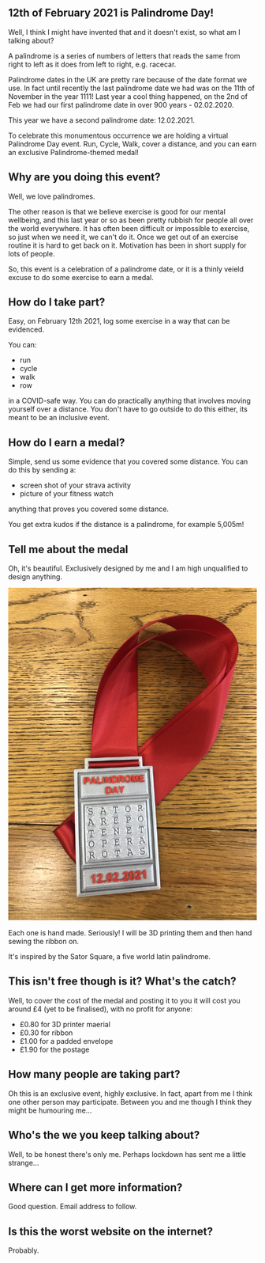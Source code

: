 ## 12th of February 2021 is Palindrome Day!
Well, I think I might have invented that and it doesn't exist, so what am I talking about?

A palindrome is a series of numbers of letters that reads the same from right to left as it does from left to right, e.g. racecar.

Palindrome dates in the UK are pretty rare because of the date format we use. In fact until recently the last palindrome date we had was on the 11th of November in the year 1111! Last year a cool thing happened, on the 2nd of Feb we had our first palindrome date in over 900 years - 02.02.2020.

This year we have a second palindrome date: 12.02.2021.

To celebrate this monumentous occurrence we are holding a virtual Palindrome Day event. Run, Cycle, Walk, cover a distance, and you can earn an exclusive Palindrome-themed medal!

## Why are you doing this event?

Well, we love palindromes.

The other reason is that we believe exercise is good for our mental wellbeing, and this last year or so as been pretty rubbish for people all over the world everywhere. It has often been difficult or impossible to exercise, so just when we need it, we can't do it. Once we get out of an exercise routine it is hard to get back on it. Motivation has been in short supply for lots of people.

So, this event is a celebration of a palindrome date, or it is a thinly veield excuse to do some exercise to earn a medal.

## How do I take part?

Easy, on February 12th 2021, log some exercise in a way that can be evidenced.

You can:

- run
- cycle
- walk
- row

in a COVID-safe way. You can do practically anything that involves moving yourself over a distance. You don't have to go outside to do this either, its meant to be an inclusive event.

## How do I earn a medal?

Simple, send us some evidence that you covered some distance. You can do this by sending a:

- screen shot of your strava activity
- picture of your fitness watch

anything that proves you covered some distance.

You get extra kudos if the distance is a palindrome, for example 5,005m!

## Tell me about the medal

Oh, it's beautiful. Exclusively designed by me and I am high unqualified to design anything.

![A picture of the medal](medal.JPG)

Each one is hand made. Seriously! I will be 3D printing them and then hand sewing the ribbon on.

It's inspired by the Sator Square, a five world latin palindrome.

## This isn't free though is it? What's the catch?

Well, to cover the cost of the medal and posting it to you it will cost you around £4 (yet to be finalised), with no profit for anyone:

- £0.80 for 3D printer maerial
- £0.30 for ribbon
- £1.00 for a padded envelope
- £1.90 for the postage

## How many people are taking part?

Oh this is an exclusive event, highly exclusive. In fact, apart from me I think one other person may participate. Between you and me though I think they might be humouring me...

## Who's the we you keep talking about?

Well, to be honest there's only me. Perhaps lockdown has sent me a little strange...

## Where can I get more information?

Good question. Email address to follow.

## Is this the worst website on the internet?

Probably.
